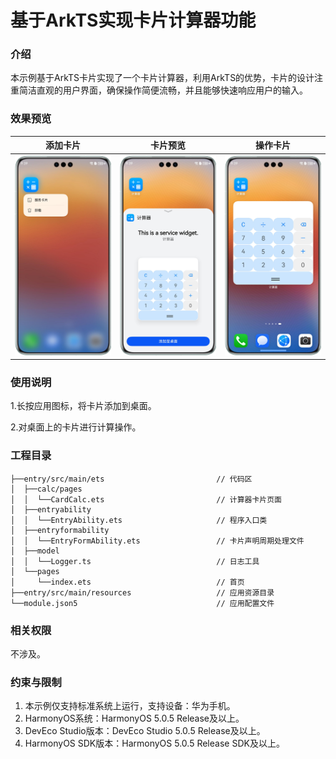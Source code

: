 # 基于ArkTS实现卡片计算器功能

### 介绍

本示例基于ArkTS卡片实现了一个卡片计算器，利用ArkTS的优势，卡片的设计注重简洁直观的用户界面，确保操作简便流畅，并且能够快速响应用户的输入。

### 效果预览

| 添加卡片                                             | 卡片预览                                                    | 操作卡片                                             |
|--------------------------------------------------|---------------------------------------------------------|--------------------------------------------------|
| ![CalculatorAdd](screenshots/CalculatorAdd.png) | ![CalculatorPreview](screenshots/CalculatorPreview.png) | ![CalculatorUse](screenshots/CalculatorUse.png) |

### 使用说明

1.长按应用图标，将卡片添加到桌面。

2.对桌面上的卡片进行计算操作。

### 工程目录

```
├──entry/src/main/ets                         // 代码区
│  ├──calc/pages
│  │  └──CardCalc.ets                         // 计算器卡片页面
│  ├──entryability
│  │  └──EntryAbility.ets                     // 程序入口类
│  ├──entryformability
│  │  └──EntryFormAbility.ets                 // 卡片声明周期处理文件
│  ├──model
│  │  └──Logger.ts                            // 日志工具
│  └──pages
│     └──index.ets                            // 首页
├──entry/src/main/resources                   // 应用资源目录
└──module.json5                               // 应用配置文件
```

### 相关权限

不涉及。

### 约束与限制

1. 本示例仅支持标准系统上运行，支持设备：华为手机。
2. HarmonyOS系统：HarmonyOS 5.0.5 Release及以上。
3. DevEco Studio版本：DevEco Studio 5.0.5 Release及以上。
4. HarmonyOS SDK版本：HarmonyOS 5.0.5 Release SDK及以上。